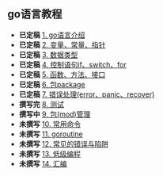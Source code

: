 ## go语言教程


* **已定稿** [1. go语言介绍](./1/README.md)
* **已定稿** [2. 变量、常量、指针](./2/README.md)
* **已定稿** [3. 数据类型](./3/README.md)
* **已定稿** [4. 控制语句if、switch、for](./4/README.md)
* **已定稿** [5. 函数、方法、接口](./5/README.md)
* **已定稿** [6. 包package](./6/README.md)
* **已定稿** [7. 错误处理(error、panic、recover)](./7/README.md)
* **撰写完** [8. 测试](./8/README.md)
* **撰写中** [9. 包(mod)管理](./9/README.md)
* **未撰写** [10. 常用命令]()
* **未撰写** [11. goroutine]()
* **未撰写** [12. 常见的错误与陷阱]()
* **未撰写** [13. 低级编程]()
* **未撰写** [14. 汇编]()
